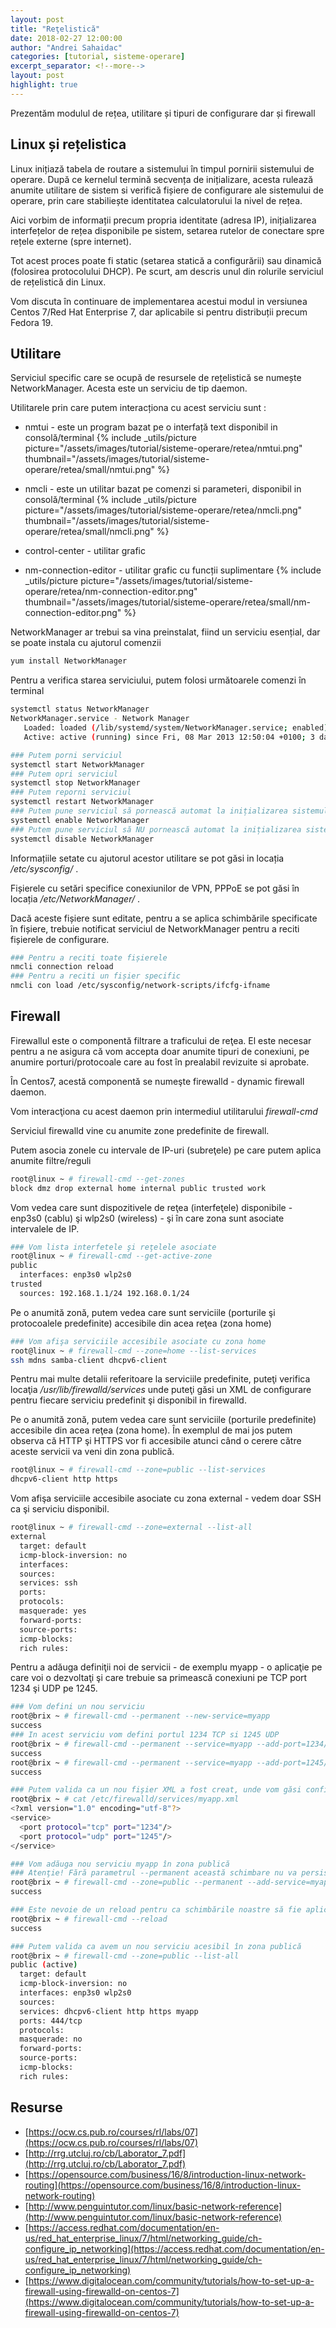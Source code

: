 ```yaml
---
layout: post
title: "Reţelistică"
date: 2018-02-27 12:00:00
author: "Andrei Sahaidac"
categories: [tutorial, sisteme-operare]
excerpt_separator: <!--more-->
layout: post
highlight: true
---
```


Prezentăm modulul de rețea, utilitare și tipuri de configurare dar și firewall
<!--more-->

## Linux și rețelistica

Linux inițiază tabela de routare a sistemului în timpul pornirii sistemului de operare. După ce kernelul termină secvența de inițializare, acesta rulează anumite utilitare de sistem si verifică fișiere de configurare ale sistemului de operare, prin care stabiliește identitatea calculatorului la nivel de rețea.

Aici vorbim de informații precum propria identitate (adresa IP), inițializarea interfețelor de rețea disponibile pe sistem, setarea rutelor de conectare spre rețele externe (spre internet).

Tot acest proces poate fi static (setarea statică a configurării) sau dinamică (folosirea protocolului DHCP). Pe scurt, am descris unul din rolurile serviciul de rețelistică din Linux.

Vom discuta în continuare de implementarea acestui modul in versiunea Centos 7/Red Hat Enterprise 7, dar aplicabile si pentru distribuții precum Fedora 19.


## Utilitare

Serviciul specific care se ocupă de resursele de rețelistică se numește NetworkManager. Acesta este un serviciu de tip daemon. 

Utilitarele prin care putem interacționa cu acest serviciu sunt :

- nmtui - este un program bazat pe o interfață text disponibil in consolă/terminal
{% include _utils/picture
    picture="/assets/images/tutorial/sisteme-operare/retea/nmtui.png"
    thumbnail="/assets/images/tutorial/sisteme-operare/retea/small/nmtui.png"
%}

- nmcli - este un utilitar bazat pe comenzi si parameteri, disponibil in consolă/terminal
{% include _utils/picture
    picture="/assets/images/tutorial/sisteme-operare/retea/nmcli.png"
    thumbnail="/assets/images/tutorial/sisteme-operare/retea/small/nmcli.png"
%}

- control-center - utilitar grafic

- nm-connection-editor - utilitar grafic cu funcții suplimentare
{% include _utils/picture
    picture="/assets/images/tutorial/sisteme-operare/retea/nm-connection-editor.png"
    thumbnail="/assets/images/tutorial/sisteme-operare/retea/small/nm-connection-editor.png"
%}

NetworkManager ar trebui sa vina preinstalat, fiind un serviciu esențial, dar se poate instala cu ajutorul comenzii
```bash
yum install NetworkManager
```

Pentru a verifica starea serviciului, putem folosi următoarele comenzi în terminal
```bash
systemctl status NetworkManager
NetworkManager.service - Network Manager
   Loaded: loaded (/lib/systemd/system/NetworkManager.service; enabled)
   Active: active (running) since Fri, 08 Mar 2013 12:50:04 +0100; 3 days ago

### Putem porni serviciul
systemctl start NetworkManager
### Putem opri serviciul
systemctl stop NetworkManager
### Putem reporni serviciul
systemctl restart NetworkManager  
### Putem pune serviciul să pornească automat la inițializarea sistemului
systemctl enable NetworkManager
### Putem pune serviciul să NU pornească automat la inițializarea sistemului
systemctl disable NetworkManager 
```

Informațiile setate cu ajutorul acestor utilitare se pot găsi in locația */etc/sysconfig/* .

Fișierele cu setări specifice conexiunilor de VPN, PPPoE se pot găsi în locația */etc/NetworkManager/* .

Dacă aceste fișiere sunt editate, pentru a se aplica schimbările specificate în fișiere, trebuie notificat serviciul de NetworkManager pentru a reciti fișierele de configurare.   

```bash
### Pentru a reciti toate fișierele 
nmcli connection reload
### Pentru a reciti un fișier specific
nmcli con load /etc/sysconfig/network-scripts/ifcfg-ifname
```

## Firewall

Firewallul este o componentă filtrare a traficului de reţea. El este necesar pentru a ne asigura că vom accepta doar anumite tipuri de conexiuni, pe anumire porturi/protocoale care au fost în prealabil revizuite si aprobate.

În Centos7, acestă componentă se numeşte firewalld - dynamic firewall daemon.

Vom interacţiona cu acest daemon prin intermediul utilitarului *firewall-cmd*

Serviciul firewalld vine cu anumite zone predefinite de firewall.

Putem asocia zonele cu intervale de IP-uri (subreţele) pe care putem aplica anumite filtre/reguli
```bash
root@linux ~ # firewall-cmd --get-zones
block dmz drop external home internal public trusted work
```

Vom vedea care sunt dispozitivele de reţea (interfeţele) disponibile - enp3s0 (cablu) şi wlp2s0 (wireless) - şi în care zona sunt asociate intervalele de IP.
```bash
### Vom lista interfetele şi reţelele asociate
root@linux ~ # firewall-cmd --get-active-zone
public
  interfaces: enp3s0 wlp2s0
trusted
  sources: 192.168.1.1/24 192.168.0.1/24
```

Pe o anumită zonă, putem vedea care sunt serviciile (porturile şi protocoalele predefinite) accesibile din acea reţea (zona home)
```bash
### Vom afişa serviciile accesibile asociate cu zona home
root@linux ~ # firewall-cmd --zone=home --list-services
ssh mdns samba-client dhcpv6-client
```
Pentru mai multe detalii referitoare la serviciile predefinite, puteţi verifica locaţia */usr/lib/firewalld/services* unde puteţi găsi un XML de configurare pentru fiecare serviciu predefinit şi disponibil in firewalld.


Pe o anumită zonă, putem vedea care sunt serviciile (porturile predefinite) accesibile din acea reţea (zona home).
În exemplul de mai jos putem observa că HTTP şi HTTPS vor fi accesibile atunci când o cerere către aceste servicii va veni din zona publică. 
```bash
root@linux ~ # firewall-cmd --zone=public --list-services
dhcpv6-client http https
```

Vom afişa serviciile accesibile asociate cu zona external - vedem doar SSH ca şi serviciu disponibil.
```bash
root@linux ~ # firewall-cmd --zone=external --list-all
external
  target: default
  icmp-block-inversion: no
  interfaces:
  sources:
  services: ssh
  ports:
  protocols:
  masquerade: yes
  forward-ports:
  source-ports:
  icmp-blocks:
  rich rules:
```

Pentru a adăuga definiţii noi de servicii - de exemplu myapp - o aplicaţie pe care voi o dezvoltaţi şi care trebuie sa primească conexiuni pe TCP port 1234 şi UDP pe 1245.


```bash
### Vom defini un nou serviciu 
root@brix ~ # firewall-cmd --permanent --new-service=myapp
success
### In acest serviciu vom defini portul 1234 TCP si 1245 UDP
root@brix ~ # firewall-cmd --permanent --service=myapp --add-port=1234/tcp
success
root@brix ~ # firewall-cmd --permanent --service=myapp --add-port=1245/udp
success

### Putem valida ca un nou fişier XML a fost creat, unde vom găsi configurările făcute mai sus
root@brix ~ # cat /etc/firewalld/services/myapp.xml
<?xml version="1.0" encoding="utf-8"?>
<service>
  <port protocol="tcp" port="1234"/>
  <port protocol="udp" port="1245"/>
</service>

### Vom adăuga nou serviciu myapp în zona publică
### Atenţie! Fără parametrul --permanent această schimbare nu va persista după repornirea sistemului de operare
root@brix ~ # firewall-cmd --zone=public --permanent --add-service=myapp
success

### Este nevoie de un reload pentru ca schimbările noastre să fie aplicate
root@brix ~ # firewall-cmd --reload
success

### Putem valida ca avem un nou serviciu acesibil în zona publică
root@brix ~ # firewall-cmd --zone=public --list-all
public (active)
  target: default
  icmp-block-inversion: no
  interfaces: enp3s0 wlp2s0
  sources:
  services: dhcpv6-client http https myapp
  ports: 444/tcp
  protocols:
  masquerade: no
  forward-ports:
  source-ports:
  icmp-blocks:
  rich rules:


```

## Resurse
* [https://ocw.cs.pub.ro/courses/rl/labs/07](https://ocw.cs.pub.ro/courses/rl/labs/07)
* [http://rrg.utcluj.ro/cb/Laborator_7.pdf](http://rrg.utcluj.ro/cb/Laborator_7.pdf)
* [https://opensource.com/business/16/8/introduction-linux-network-routing](https://opensource.com/business/16/8/introduction-linux-network-routing)
* [http://www.penguintutor.com/linux/basic-network-reference](http://www.penguintutor.com/linux/basic-network-reference)
* [https://access.redhat.com/documentation/en-us/red_hat_enterprise_linux/7/html/networking_guide/ch-configure_ip_networking](https://access.redhat.com/documentation/en-us/red_hat_enterprise_linux/7/html/networking_guide/ch-configure_ip_networking)
* [https://www.digitalocean.com/community/tutorials/how-to-set-up-a-firewall-using-firewalld-on-centos-7](https://www.digitalocean.com/community/tutorials/how-to-set-up-a-firewall-using-firewalld-on-centos-7)